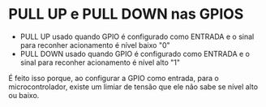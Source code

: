 # **PULL UP e PULL DOWN nas GPIOS**

* PULL UP usado quando GPIO é configurado como ENTRADA e o sinal para reconher acionamento é nível baixo "0"
* PULL DOWN usado quando GPIO é configurado como ENTRADA e o sinal para reconher acionamento é nível alto "1"

É feito isso porque, ao configurar a GPIO como entrada, para o microcontrolador, existe um limiar de tensão que ele não sabe se nível alto ou baixo.
